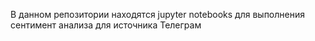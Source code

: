 В данном репозитории находятся jupyter notebooks для выполнения сентимент анализа для источника Телеграм
